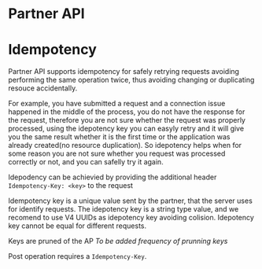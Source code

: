 # Partner API
# Idempotency

Partner API supports idempotency for safely retrying requests avoiding performing the same operation twice, thus avoiding changing or duplicating resouce accidentally. 

For example, you have submitted a request and a connection issue happened in the middle of the process, you do not have the response for the request, therefore you are not sure whether the request was properly processed, using the idepotency key you can easyly retry and it will give you the same result whether it is the first time or the application was already created(no resource duplication).
So idepotency helps when for some reason you are not sure whether you request was processed correctly or not, and you can safelly try it again.

Idepodency can be achievied by providing the  additional header `Idempotency-Key: <key>` to the request 


Idempotency key is a unique value sent by the partner, that the server uses for identify requests. The idepotency key is a string type value, and we recomend to use V4 UUIDs as idepotency key avoiding colision. Idepotency key cannot be equal for different requests.

Keys are pruned of the AP *To be added frequency of prunning keys*

Post operation requires a `Idempotency-Key`.

